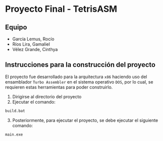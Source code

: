 # Proyecto Final - TetrisASM
## Equipo
- García Lemus, Rocío
- Ríos Lira, Gamaliel
- Vélez Grande, Cinthya

## Instrucciones para la construcción del proyecto
El proyecto fue desarrollado para la arquitectura `x86` haciendo uso del ensamblador `Turbo Assembler` en el sistema operativo `DOS`, por lo cual, se requieren estas herramientas para poder construirlo.

1. Dirigirse al directorio del proyecto
2. Ejecutar el comando:
```bash
build.bat
```
3. Posteriormente, para ejecutar el proyecto, se debe ejecutar el siguiente comando:
```bash
main.exe
```